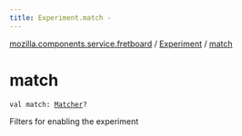 ```yaml
---
title: Experiment.match - 
---
```


[mozilla.components.service.fretboard](../index.html) / [Experiment](index.html) / [match](./match.html)

# match

`val match: `[`Matcher`](-matcher/index.html)`?`

Filters for enabling the experiment

